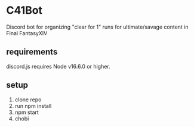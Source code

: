 # C41Bot
Discord bot for organizing "clear for 1" runs for ultimate/savage content in Final FantasyXIV


## requirements
discord.js requires Node v16.6.0 or higher.


## setup 
1. clone repo
2. run npm install
3. npm start
4. chobi
